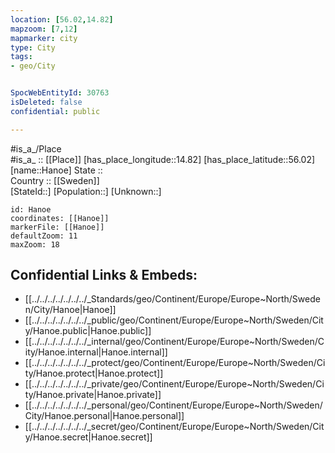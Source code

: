 ```yaml
---
location: [56.02,14.82] 
mapzoom: [7,12] 
mapmarker: city 
type: City
tags:
- geo/City


SpocWebEntityId: 30763
isDeleted: false
confidential: public

---
```

#is_a_/Place  
#is_a_ :: [[Place]] 
[has_place_longitude::14.82] 
[has_place_latitude::56.02] 
[name::Hanoe] 
State ::  
Country :: [[Sweden]]  
[StateId::] 
[Population::] 
[Unknown::] 


```leaflet
id: Hanoe
coordinates: [[Hanoe]] 
markerFile: [[Hanoe]] 
defaultZoom: 11 
maxZoom: 18
```


## Confidential Links & Embeds: 
- [[../../../../../../../_Standards/geo/Continent/Europe/Europe~North/Sweden/City/Hanoe|Hanoe]] 
- [[../../../../../../../_public/geo/Continent/Europe/Europe~North/Sweden/City/Hanoe.public|Hanoe.public]] 
- [[../../../../../../../_internal/geo/Continent/Europe/Europe~North/Sweden/City/Hanoe.internal|Hanoe.internal]] 
- [[../../../../../../../_protect/geo/Continent/Europe/Europe~North/Sweden/City/Hanoe.protect|Hanoe.protect]] 
- [[../../../../../../../_private/geo/Continent/Europe/Europe~North/Sweden/City/Hanoe.private|Hanoe.private]] 
- [[../../../../../../../_personal/geo/Continent/Europe/Europe~North/Sweden/City/Hanoe.personal|Hanoe.personal]] 
- [[../../../../../../../_secret/geo/Continent/Europe/Europe~North/Sweden/City/Hanoe.secret|Hanoe.secret]] 
